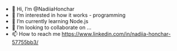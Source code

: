 - 👋 Hi, I’m @NadiiaHonchar
- 👀 I’m interested in how it works - programming
- 🌱 I’m currently learning Node.js
- 💞️ I’m looking to collaborate on ...
- 📫 How to reach me https://www.linkedin.com/in/nadiia-honchar-57755bb3/

<!---
NadiiaHonchar/NadiiaHonchar is a ✨ special ✨ repository because its `README.md` (this file) appears on your GitHub profile.
You can click the Preview link to take a look at your changes.
--->
